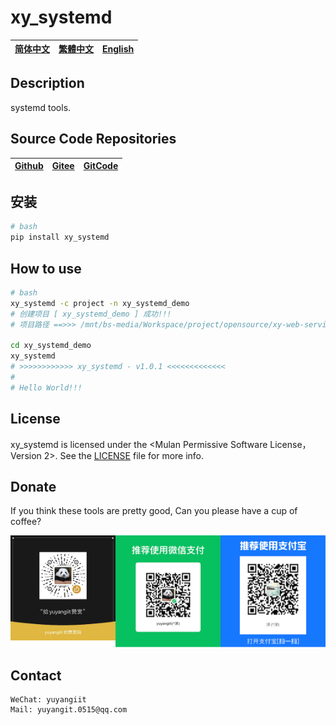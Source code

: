 <!--
 * @Author: 余洋 yuyangit.0515@qq.com
 * @Date: 2024-10-18 13:02:22
 * @LastEditors: 余洋 yuyangit.0515@qq.com
 * @LastEditTime: 2024-10-23 20:52:22
 * @FilePath: /xy_systemd/readme/README.en.md
 * @Description: 这是默认设置,请设置`customMade`, 打开koroFileHeader查看配置 进行设置: https://github.com/OBKoro1/koro1FileHeader/wiki/%E9%85%8D%E7%BD%AE
-->
# xy_systemd

| [简体中文](../README.md)         | [繁體中文](./README.zh-hant.md)        |                      [English](./README.en.md)          |
| ----------- | -------------|---------------------------------------|

## Description

systemd tools.

## Source Code Repositories

| [Github](https://github.com/xy-cross-tools/xy_systemd.git)         | [Gitee](https://gitee.com/xy-opensource/xy_systemd.git)        |                      [GitCode](https://gitcode.com/xy-opensource/xy_systemd.git)          |
| ----------- | -------------|---------------------------------------|

## 安装

```bash
# bash
pip install xy_systemd
```

## How to use

```bash
# bash
xy_systemd -c project -n xy_systemd_demo
# 创建项目 [ xy_systemd_demo ] 成功!!!
# 项目路径 ==>>> /mnt/bs-media/Workspace/project/opensource/xy-web-service/xy_systemd/test/xy_systemd_demo

cd xy_systemd_demo
xy_systemd
# >>>>>>>>>>>> xy_systemd - v1.0.1 <<<<<<<<<<<<<
#
# Hello World!!!
```

## License
xy_systemd is licensed under the <Mulan Permissive Software License，Version 2>. See the [LICENSE](../LICENSE) file for more info.

## Donate

If you think these tools are pretty good, Can you please have a cup of coffee?  

![Pay-Total](./Pay-Total.png)  


## Contact

```
WeChat: yuyangiit
Mail: yuyangit.0515@qq.com
```